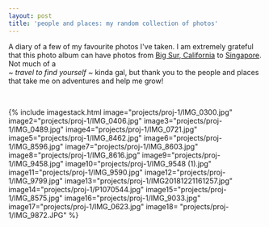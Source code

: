 ```yaml
---
layout: post
title: 'people and places: my random collection of photos'
---
```

A diary of a few of my favourite photos I've taken. I am extremely grateful that this photo album can have photos from [Big Sur, California](#) to [Singapore](#). Not much of a      
*~ travel to find yourself ~* kinda gal, but thank you to the people and places that take me on adventures and help me grow!

<br>


{% include imagestack.html image="projects/proj-1/IMG_0300.jpg" image2="projects/proj-1/IMG_0406.jpg" image3="projects/proj-1/IMG_0489.jpg" image4="projects/proj-1/IMG_0721.jpg" image5="projects/proj-1/IMG_8462.jpg" image6="projects/proj-1/IMG_8596.jpg"
image7="projects/proj-1/IMG_8603.jpg" image8="projects/proj-1/IMG_8616.jpg" image9="projects/proj-1/IMG_9458.jpg" image10="projects/proj-1/IMG_9548 (1).jpg" image11="projects/proj-1/IMG_9590.jpg" image12="projects/proj-1/IMG_9799.jpg"
image13="projects/proj-1/IMG20181221161257.jpg" image14="projects/proj-1/P1070544.jpg" image15="projects/proj-1/IMG_8575.jpg"  image16="projects/proj-1/IMG_9033.jpg" image17="projects/proj-1/IMG_0623.jpg"  image18= "projects/proj-1/IMG_9872.JPG" %}

